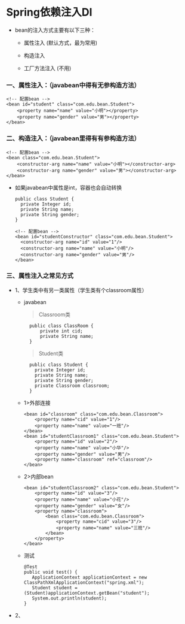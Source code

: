 # Spring依赖注入DI

* bean的注入方式主要有以下三种：

    * 属性注入 (默认方式，最为常用)

    * 构造注入

    * 工厂方法注入 (不用)

### 一、属性注入：（javabean中得有无参构造方法）

    <!-- 配置bean -->
    <bean id="student" class="com.edu.bean.Student">
        <property name="name" value="小明"></property>
        <property name="gender" value="男"></property>
    </bean>

### 二、构造注入：（javabean里得有有参构造方法）

    <!-- 配置bean -->
    <bean class="com.edu.bean.Student">
        <constructor-arg name="name" value="小明"></constructor-arg>
        <constructor-arg name="gender" value="男"></constructor-arg>
    </bean>

* 如果javabean中属性是int，容器也会自动转换

      public class Student {
        private Integer id;
        private String name;
        private String gender;
      }    
    
      <!-- 配置bean -->
      <bean id="studentConstructor" class="com.edu.bean.Student">
        <constructor-arg name="id" value="1"/>
        <constructor-arg name="name" value="小明"/>
        <constructor-arg name="gender" value="男"/>
      </bean>

### 三、属性注入之常见方式

* 1、学生类中有另一类属性（学生类有个classroom属性）
    
    * javabean
    
       >Classroom类

            public class ClassRoom {
                private int cid;
                private String name;
            }

      >Student类
    
            public class Student {
              private Integer id;
              private String name;
              private String gender;
              private Classroom classroom;
            }    

    * 1>外部连接
    
          <bean id="classroom" class="com.edu.bean.Classroom">
              <property name="cid" value="1"/>
              <property name="name" value="一班"/>
          </bean>
          <bean id="studentClassroom1" class="com.edu.bean.Student">
              <property name="id" value="2"/>
              <property name="name" value="小华"/>
              <property name="gender" value="男"/>
              <property name="classroom" ref="classroom"/>
          </bean>    

    * 2>内部bean
    
          <bean id="studentClassroom2" class="com.edu.bean.Student">
              <property name="id" value="3"/>
              <property name="name" value="小花"/>
              <property name="gender" value="女"/>
              <property name="classroom">
                  <bean class="com.edu.bean.Classroom">
                      <property name="cid" value="3"/>
                      <property name="name" value="三班"/>
                  </bean>
              </property>
          </bean>

   * 测试
   
         @Test
         public void test() {
            ApplicationContext applicationContext = new ClassPathXmlApplicationContext("spring.xml");
            Student student = (Student)applicationContext.getBean("student");
            System.out.println(student);
         }

* 2、





